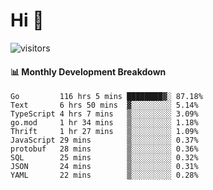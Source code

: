 # Hi 👋
 
![visitors](https://visitor-badge.glitch.me/badge?page_id=sorcererxw.sorcererx)

#### 📊 Monthly Development Breakdown

<!--START_SECTION:waka-->
```text
Go         116 hrs 5 mins ████████▓░ 87.18%
Text       6 hrs 50 mins  ▓░░░░░░░░░ 5.14%
TypeScript 4 hrs 7 mins   ▒░░░░░░░░░ 3.09%
go.mod     1 hr 34 mins   ▒░░░░░░░░░ 1.18%
Thrift     1 hr 27 mins   ▒░░░░░░░░░ 1.09%
JavaScript 29 mins        ▒░░░░░░░░░ 0.37%
protobuf   28 mins        ▒░░░░░░░░░ 0.36%
SQL        25 mins        ▒░░░░░░░░░ 0.32%
JSON       24 mins        ▒░░░░░░░░░ 0.31%
YAML       22 mins        ▒░░░░░░░░░ 0.28%
```
<!--END_SECTION:waka-->
